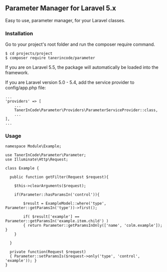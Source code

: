 ## Parameter Manager for Laravel 5.x
Easy to use, parameter manager, for your Laravel classes.

### Installation
Go to your project's root folder and run the composer require command.
```
$ cd projects/project
$ composer require tanerincode/parameter
```
If you are on Laravel 5.5, the package will automatically be loaded into the framework.

If you are Laravel version 5.0 - 5.4, add the service provider to config/app.php file:
```
...
'providers' => [
    ...
    TanerInCode\Parameter\Providers\ParameterServiceProvider::class,
    ...
],
...
```

### Usage

```
namespace Module\Example;

use TanerInCode\Parameter\Parameter;
use Illuminate\Http\Request;

class Example {

  public function getFilter(Request $request){

    $this->clearArguments($request);

    if(Parameter::hasParamsIn('control')){

        $result = ExampleModel::where('type', Parameter::getParamsIn('type'))->first();

        if( $result['example'] == Parameter::getParamsIn('example.item.child') )
        { return Parameter::getParamsInOnly(['name', 'colm.example']); }
    }

  }

  private function(Request $request)
  { Parameter::setParamsIs($request->only('type', 'control', 'example')); }
}
```
